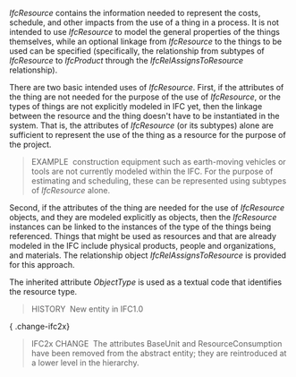_IfcResource_ contains the information needed to represent the costs, schedule, and other impacts from the use of a thing in a process. It is not intended to use _IfcResource_ to model the general properties of the things themselves, while an optional linkage from _IfcResource_ to the things to be used can be specified (specifically, the relationship from subtypes of _IfcResource_ to _IfcProduct_ through the _IfcRelAssignsToResource_ relationship).

There are two basic intended uses of _IfcResource_. First, if the attributes of the thing are not needed for the purpose of the use of _IfcResource_, or the types of things are not explicitly modeled in IFC yet, then the linkage between the resource and the thing doesn't have to be instantiated in the system. That is, the attributes of _IfcResource_ (or its subtypes) alone are sufficient to represent the use of the thing as a resource for the purpose of the project.

> EXAMPLE&nbsp; construction equipment such as earth-moving vehicles or tools are not currently modeled within the IFC. For the purpose of estimating and scheduling, these can be represented using subtypes of _IfcResource_ alone.

Second, if the attributes of the thing are needed for the use of _IfcResource_ objects, and they are modeled explicitly as objects, then the _IfcResource_ instances can be linked to the instances of the type of the things being referenced. Things that might be used as resources and that are already modeled in the IFC include physical products, people and organizations, and materials. The relationship object _IfcRelAssignsToResource_ is provided for this approach.

The inherited attribute _ObjectType_ is used as a textual code that identifies the resource type.

> HISTORY&nbsp; New entity in IFC1.0

{ .change-ifc2x}
> IFC2x CHANGE&nbsp; The attributes BaseUnit and ResourceConsumption have been removed from the abstract entity; they are reintroduced at a lower level in the hierarchy.
